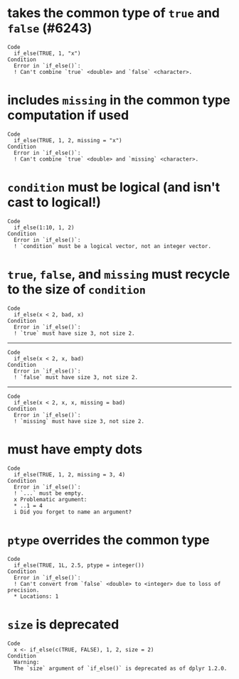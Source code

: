 # takes the common type of `true` and `false` (#6243)

    Code
      if_else(TRUE, 1, "x")
    Condition
      Error in `if_else()`:
      ! Can't combine `true` <double> and `false` <character>.

# includes `missing` in the common type computation if used

    Code
      if_else(TRUE, 1, 2, missing = "x")
    Condition
      Error in `if_else()`:
      ! Can't combine `true` <double> and `missing` <character>.

# `condition` must be logical (and isn't cast to logical!)

    Code
      if_else(1:10, 1, 2)
    Condition
      Error in `if_else()`:
      ! `condition` must be a logical vector, not an integer vector.

# `true`, `false`, and `missing` must recycle to the size of `condition`

    Code
      if_else(x < 2, bad, x)
    Condition
      Error in `if_else()`:
      ! `true` must have size 3, not size 2.

---

    Code
      if_else(x < 2, x, bad)
    Condition
      Error in `if_else()`:
      ! `false` must have size 3, not size 2.

---

    Code
      if_else(x < 2, x, x, missing = bad)
    Condition
      Error in `if_else()`:
      ! `missing` must have size 3, not size 2.

# must have empty dots

    Code
      if_else(TRUE, 1, 2, missing = 3, 4)
    Condition
      Error in `if_else()`:
      ! `...` must be empty.
      x Problematic argument:
      * ..1 = 4
      i Did you forget to name an argument?

# `ptype` overrides the common type

    Code
      if_else(TRUE, 1L, 2.5, ptype = integer())
    Condition
      Error in `if_else()`:
      ! Can't convert from `false` <double> to <integer> due to loss of precision.
      * Locations: 1

# `size` is deprecated

    Code
      x <- if_else(c(TRUE, FALSE), 1, 2, size = 2)
    Condition
      Warning:
      The `size` argument of `if_else()` is deprecated as of dplyr 1.2.0.

